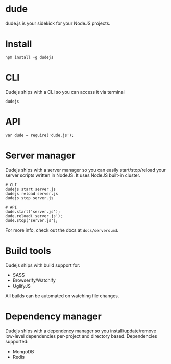 dude
====

dude.js is your sidekick for your NodeJS projects.

# Install

    npm install -g dudejs

# CLI

Dudejs ships with a CLI so you can access it via terminal

    dudejs

# API

    var dude = require('dude.js');

# Server manager

Dudejs ships with a server manager so you can easily start/stop/reload your server scripts written in NodeJS. It uses NodeJS built-in cluster.

    # CLI
    dudejs start server.js
    dudejs reload server.js
    dudejs stop server.js

    # API
    dude.start('server.js');
    dude.reload('server.js');
    dude.stop('server.js');

For more info, check out the docs at `docs/servers.md`.

# Build tools

Dudejs ships with build support for:

- SASS
- Browserify/Watchify
- UglifyJS

All builds can be automated on watching file changes.

# Dependency manager

Dudejs ships with a dependency manager so you install/update/remove low-level dependencies per-project and directory based. Dependencies supported:

- MongoDB
- Redis